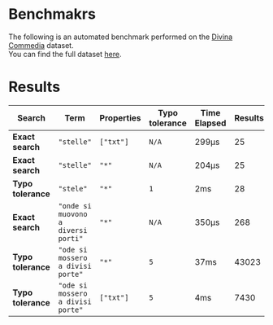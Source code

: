 
# Benchmakrs

The following is an automated benchmark performed on the [Divina Commedia](https://en.wikipedia.org/wiki/Divina_Commedia) dataset. <br />
You can find the full dataset [here](https://github.com/nearform/lyra/blob/main/packages/benchmarks/dataset/divinaCommedia.json).

# Results


| Search             | Term                                  | Properties | Typo tolerance | Time Elapsed  | Results     |
|--------------------|---------------------------------------|------------|----------------|---------------|-------------|
| **Exact search**   | `"stelle"`                          | `["txt"]`| `N/A`        | 299μs | 25 |
| **Exact search**   | `"stelle"`                          | `"*"`    | `N/A`        | 204μs | 25 |
| **Typo tolerance** | `"stele"`                           | `"*"`    | `1`          | 2ms | 28 | 
| **Exact search**   | `"onde si muovono a diversi porti"` | `"*"`    | `N/A`        | 350μs | 268 | 
| **Typo tolerance** | `"ode si mossero a divisi porte"`   | `"*"`    | `5`          | 37ms | 43023 | 
| **Typo tolerance** | `"ode si mossero a divisi porte"`   | `["txt"]`| `5`          | 4ms | 7430 |


